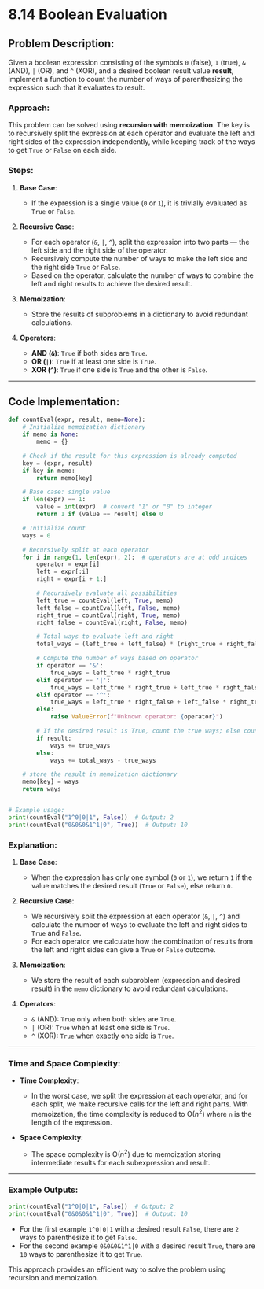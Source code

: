 # 8.14 Boolean Evaluation

## Problem Description:
Given a boolean expression consisting of the symbols `0` (false), `1` (true), `&` (AND), `|` (OR), and `^` (XOR), and a
desired boolean result value **result**, implement a function to count the number of ways of parenthesizing
the expression such that it evaluates to result.

### Approach:

This problem can be solved using **recursion with memoization**. The key is to recursively split the expression at each operator and evaluate the left and right sides of the expression independently, while keeping track of the ways to get `True` or `False` on each side.

### Steps:
1. **Base Case**:
   - If the expression is a single value (`0` or `1`), it is trivially evaluated as `True` or `False`.
   
2. **Recursive Case**:
   - For each operator (`&`, `|`, `^`), split the expression into two parts — the left side and the right side of the operator.
   - Recursively compute the number of ways to make the left side and the right side `True` or `False`.
   - Based on the operator, calculate the number of ways to combine the left and right results to achieve the desired result.

3. **Memoization**:
   - Store the results of subproblems in a dictionary to avoid redundant calculations.

4. **Operators**:
   - **AND (`&`)**: `True` if both sides are `True`.
   - **OR (`|`)**: `True` if at least one side is `True`.
   - **XOR (`^`)**: `True` if one side is `True` and the other is `False`.

---

## Code Implementation:

```python
def countEval(expr, result, memo=None):
    # Initialize memoization dictionary
    if memo is None:
        memo = {}

    # Check if the result for this expression is already computed
    key = (expr, result)
    if key in memo:
        return memo[key]

    # Base case: single value
    if len(expr) == 1:
        value = int(expr)  # convert "1" or "0" to integer
        return 1 if (value == result) else 0

    # Initialize count
    ways = 0

    # Recursively split at each operator
    for i in range(1, len(expr), 2):  # operators are at odd indices
        operator = expr[i]
        left = expr[:i]
        right = expr[i + 1:]

        # Recursively evaluate all possibilities
        left_true = countEval(left, True, memo)
        left_false = countEval(left, False, memo)
        right_true = countEval(right, True, memo)
        right_false = countEval(right, False, memo)

        # Total ways to evaluate left and right
        total_ways = (left_true + left_false) * (right_true + right_false)

        # Compute the number of ways based on operator
        if operator == '&':
            true_ways = left_true * right_true
        elif operator == '|':
            true_ways = left_true * right_true + left_true * right_false + left_false * right_true
        elif operator == '^':
            true_ways = left_true * right_false + left_false * right_true
        else:
            raise ValueError(f"Unknown operator: {operator}")

        # If the desired result is True, count the true ways; else count false ways
        if result:
            ways += true_ways
        else:
            ways += total_ways - true_ways

    # store the result in memoization dictionary
    memo[key] = ways
    return ways


# Example usage:
print(countEval("1^0|0|1", False))  # Output: 2
print(countEval("0&0&0&1^1|0", True))  # Output: 10
```

### Explanation:

1. **Base Case**: 
   - When the expression has only one symbol (`0` or `1`), we return `1` if the value matches the desired result (`True` or `False`), else return `0`.

2. **Recursive Case**: 
   - We recursively split the expression at each operator (`&`, `|`, `^`) and calculate the number of ways to evaluate the left and right sides to `True` and `False`.
   - For each operator, we calculate how the combination of results from the left and right sides can give a `True` or `False` outcome.
   
3. **Memoization**: 
   - We store the result of each subproblem (expression and desired result) in the `memo` dictionary to avoid redundant calculations.

4. **Operators**:
   - `&` (AND): `True` only when both sides are `True`.
   - `|` (OR): `True` when at least one side is `True`.
   - `^` (XOR): `True` when exactly one side is `True`.

---

### Time and Space Complexity:

- **Time Complexity**: 
   - In the worst case, we split the expression at each operator, and for each split, we make recursive calls for the left and right parts. With memoization, the time complexity is reduced to O($`n^2`$) where `n` is the length of the expression.
   
- **Space Complexity**: 
   - The space complexity is O($`n^2`$) due to memoization storing intermediate results for each subexpression and result.

---

### Example Outputs:

```python
print(countEval("1^0|0|1", False))  # Output: 2
print(countEval("0&0&0&1^1|0", True))  # Output: 10
```

- For the first example `1^0|0|1` with a desired result `False`, there are `2` ways to parenthesize it to get `False`.
- For the second example `0&0&0&1^1|0` with a desired result `True`, there are `10` ways to parenthesize it to get `True`.

This approach provides an efficient way to solve the problem using recursion and memoization.
